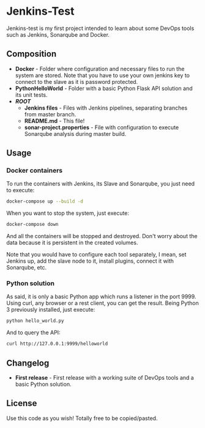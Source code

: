 # Jenkins-Test
Jenkins-test is my first project intended to learn about some DevOps tools such as Jenkins, Sonarqube and Docker.

## Composition
* **Docker** - Folder where configuration and necessary files to run the system are stored. Note that you have to use your own jenkins key to connect to the slave as it is password protected.
* **PythonHelloWorld** - Folder with a basic Python Flask API solution and its unit tests.
* ***ROOT***
  * **Jenkins files** - Files with Jenkins pipelines, separating branches from master branch.
  * **README.md** - This file!
  * **sonar-project.properties** - File with configuration to execute Sonarqube analysis during master build.


## Usage
### Docker containers
To run the containers with Jenkins, its Slave and Sonarqube, you just need to execute:
```bash
docker-compose up --build -d
```

When you want to stop the system, just execute:
```bash
docker-compose down
```
And all the containers will be stopped and destroyed. Don't worry about the data because it is persistent in the created volumes.

Note that you would have to configure each tool separately, I mean, set Jenkins up, add the slave node to it, install plugins, connect it with Sonarqube, etc.

### Python solution
As said, it is only a basic Python app which runs a listener in the port 9999. Using curl, any browser or a rest client, you can get the result.
Being Python 3 previously installed, just execute:
```bash
python hello_world.py
```
And to query the API:
```bash
curl http://127.0.0.1:9999/helloworld
```

## Changelog
* **First release** - First release with a working suite of DevOps tools and a basic Python solution.


## License
Use this code as you wish! Totally free to be copied/pasted.